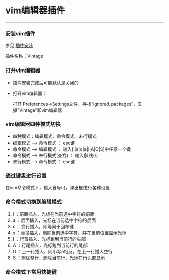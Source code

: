# vim编辑器插件

---

### 安装vim插件

参见 [插件安装](installplugin.md)

插件名称：Vintage


### 打开vim编辑器
- 插件安装完成后可能默认是关闭的
- 打开vim编辑器：

  打开 Preferences->Settings文件，寻找“ignored_packages”，去掉"Vintage"即vim编辑器

### vim编辑器四种模式切换
- 四种模式：编辑模式、命令模式、未行模式
- 编辑模式 --> 命令模式 ： esc键
- 命令模式 --> 编辑模式 ： 输入[i|a|o|s|I|A|O|S]中任意一个键
- 命令模式 --> 未行模式(查找) ： 输入斜线(/)
- 未行模式 --> 命令模式 ： esc键

### 通过键盘进行设置
 在vim命令模式下，输入冒号(:)，弹出框进行各种设置

### 命令模式切换到编辑模式
1. i ：前面插入，光标在当前选中字符的前面
2. a ：后面插入，光标在当前选中字符的后面
3. o ：换行插入，即等同于回车键
4. s ：替换插入，删除当前选中字符，并在当前位置显示光标
5. I ：行首插入，光标跑到当前行的头部
6. A ：行尾插入，光标跑到当前行的尾部
7. O ：上一行插入，同小写o相反，在上一行插入空行
8. S ：删除整行，删除当前行，光标在行头部显示

### 命令模式下常用快捷键
